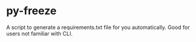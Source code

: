 # py-freeze
A script to generate a requirements.txt file for you automatically. Good for users not familiar with CLI.
